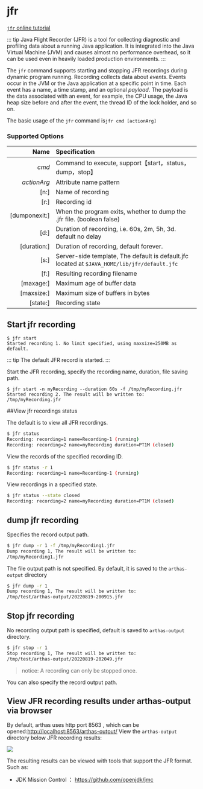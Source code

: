 # jfr

[`jfr` online tutorial](https://arthas.aliyun.com/doc/arthas-tutorials.html?language=en&id=command-jfr)

::: tip
Java Flight Recorder (JFR) is a tool for collecting diagnostic and profiling data about a running Java application. It is integrated into the Java Virtual Machine (JVM) and causes almost no performance overhead, so it can be used even in heavily loaded production environments.
:::

The `jfr`  command supports starting and stopping  JFR recordings during dynamic program running. Recording collects data about *events*. Events occur in the JVM or the Java application at a specific point in time. Each event has a name, a time stamp, and an optional *payload*. The payload is the data associated with an event, for example, the CPU usage, the Java heap size before and after the event, the thread ID of the lock holder, and so on.

The basic usage of the `jfr` command is`jfr cmd [actionArg]`

### Supported Options

|          Name | Specification                                                |
| ------------: | :----------------------------------------------------------- |
|         _cmd_ | Command to execute, support【start，status，dump，stop】      |
|   _actionArg_ | Attribute name pattern                                       |
|          [n:] | Name of recording                                            |
|          [r:] | Recording id                                                 |
| [dumponexit:] | When the program exits, whether to dump the .jfr file. (boolean   false) |
|          [d:] | Duration of recording, i.e. 60s, 2m, 5h, 3d. default no delay |
|   [duration:] | Duration of recording, default forever.                      |
|          [s:] | Server-side template, The default is default.jfc located at `$JAVA_HOME/lib/jfr/default.jfc` |
|          [f:] | Resulting recording filename                                 |
|     [maxage:] | Maximum age of buffer data                                   |
|    [maxsize:] | Maximum size of buffers in bytes                             |
|      [state:] | Recording state                                              |

## Start jfr recording

```
$ jfr start
Started recording 1. No limit specified, using maxsize=250MB as default.
```

::: tip
The default JFR record is started.
:::

Start the JFR recording, specify the recording name, duration, file saving path.

```
$ jfr start -n myRecording --duration 60s -f /tmp/myRecording.jfr
Started recording 2. The result will be written to:
/tmp/myRecording.jfr
```

##View jfr recordings status

The default is to view all JFR recordings.

```bash
$ jfr status
Recording: recording=1 name=Recording-1 (running)
Recording: recording=2 name=myRecording duration=PT1M (closed)
```

View the records of the specified recording ID.

```bash
$ jfr status -r 1
Recording: recording=1 name=Recording-1 (running)
```

View recordings in a specified state.

```bash
$ jfr status --state closed
Recording: recording=2 name=myRecording duration=PT1M (closed)
```

## dump jfr recording

Specifies the record output path.

```bash
$ jfr dump -r 1 -f /tmp/myRecording1.jfr
Dump recording 1, The result will be written to:
/tmp/myRecording1.jfr
```

The file output path is not specified. By default, it is saved to the `arthas-output` directory

```bash
$ jfr dump -r 1
Dump recording 1, The result will be written to:
/tmp/test/arthas-output/20220819-200915.jfr
```

## Stop jfr recording

No recording output path is specified, default is saved to `arthas-output` directory.

```bash
$ jfr stop -r 1
Stop recording 1, The result will be written to:
/tmp/test/arthas-output/20220819-202049.jfr
```

> notice: A recording can only be stopped once.

You can also specify the record output path.

## View JFR recording results under arthas-output via browser

By default, arthas uses http port 8563 , which can be opened:[http://localhost:8563/arthas-output/](http://localhost:8563/arthas-output/)  View the `arthas-output` directory below JFR recording results:

![](https://arthas.aliyun.com/doc/_images/arthas-output-recording.png)


The resulting results can be viewed with tools that support the JFR format. Such as:

- JDK Mission Control ： https://github.com/openjdk/jmc
